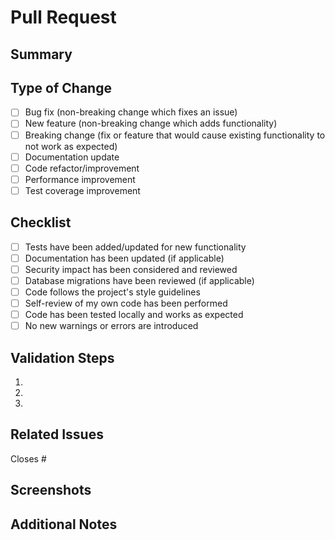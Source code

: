 # Pull Request

## Summary
<!-- Provide a brief description of the changes in this PR -->

## Type of Change
<!-- Check the relevant option -->
- [ ] Bug fix (non-breaking change which fixes an issue)
- [ ] New feature (non-breaking change which adds functionality)
- [ ] Breaking change (fix or feature that would cause existing functionality to not work as expected)
- [ ] Documentation update
- [ ] Code refactor/improvement
- [ ] Performance improvement
- [ ] Test coverage improvement

## Checklist
<!-- Review and check the items that apply -->
- [ ] Tests have been added/updated for new functionality
- [ ] Documentation has been updated (if applicable)
- [ ] Security impact has been considered and reviewed
- [ ] Database migrations have been reviewed (if applicable)
- [ ] Code follows the project's style guidelines
- [ ] Self-review of my own code has been performed
- [ ] Code has been tested locally and works as expected
- [ ] No new warnings or errors are introduced

## Validation Steps
<!-- Describe how reviewers can test these changes -->
1. 
2. 
3. 

## Related Issues
<!-- Link to related issues using keywords: Closes #123, Fixes #456, Resolves #789 -->
Closes #<!-- ISSUE_ID -->

## Screenshots
<!-- If applicable, add screenshots to help explain your changes -->

## Additional Notes
<!-- Any additional information that would be helpful for reviewers -->

